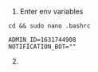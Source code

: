 1. Enter env variables
~~~~
cd && sudo nano .bashrc
~~~~
~~~~
ADMIN_ID=1631744908
NOTIFICATION_BOT=""
~~~~

2. 